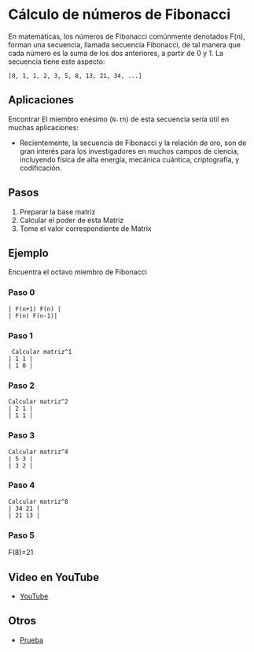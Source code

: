 # Cálculo de números de Fibonacci

En matemáticas, los números de Fibonacci comúnmente denotados F(n), forman una secuencia, llamada secuencia Fibonacci, de tal manera que cada número es la suma de los dos anteriores, a partir de 0 y 1.  La secuencia tiene este aspecto:

`[0, 1, 1, 2, 3, 5, 8, 13, 21, 34, ...]`

## Aplicaciones

Encontrar
El miembro enésimo (```N-th```) de esta secuencia sería útil en muchas aplicaciones:

- Recientemente, la secuencia de Fibonacci y la relación de oro, son de gran interés para los investigadores en muchos campos de
ciencia, incluyendo física de alta energía, mecánica cuántica, criptografía, y codificación.

## Pasos

1. Preparar la base matriz
2. Calcular el poder de esta Matriz
3. Tome el valor correspondiente de Matrix

## Ejemplo

Encuentra el octavo miembro de Fibonacci

### Paso 0

```
| F(n+1) F(n) |
| F(n) F(n-1)|
```

### Paso 1

```
 Calcular matriz^1
| 1 1 |
| 1 0 |
```

### Paso 2

```
Calcular matriz^2
| 2 1 |
| 1 1 |
```

### Paso 3

```
Calcular matriz^4
| 5 3 |
| 3 2 |
```

### Paso 4

```
Calcular matriz^8
| 34 21 |
| 21 13 |
```

### Paso 5

F(8)=21

## Video en YouTube

- [YouTube](https://www.youtube.com/watch?v=EEb6JP3NXBI)

## Otros

- [Prueba](https://brilliant.org/wiki/fast-fibonacci-transform/)
